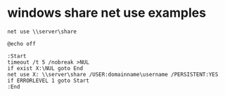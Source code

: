 # windows share net use examples

```
net use \\server\share
```

```
@echo off

:Start
timeout /t 5 /nobreak >NUL
if exist X:\NUL goto End
net use X: \\server\share /USER:domainname\username /PERSISTENT:YES
if ERRORLEVEL 1 goto Start
:End
```
